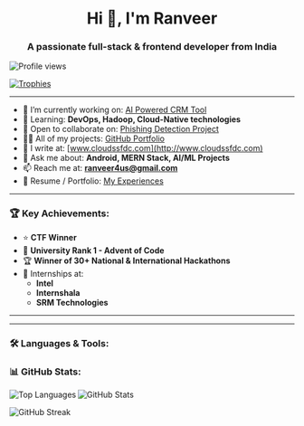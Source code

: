 <h1 align="center">Hi 👋, I'm Ranveer</h1>
<h3 align="center">A passionate full-stack & frontend developer from India</h3>

<p align="left"> 
  <img src="https://komarev.com/ghpvc/?username=blackseashark5&label=Profile%20views&color=0e75b6&style=flat" alt="Profile views" /> 
</p>

<p align="left"> 
  <a href="https://github.com/ryo-ma/github-profile-trophy">
    <img src="https://github-profile-trophy.vercel.app/?username=blackseashark5" alt="Trophies" />
  </a> 
</p>

---

- 🔭 I’m currently working on: [AI Powered CRM Tool](https://github.com/blackseashark5/srm-blood-bank)
- 🌱 Learning: **DevOps, Hadoop, Cloud-Native technologies**
- 👯 Open to collaborate on: [Phishing Detection Project](https://github.com/blackseashark5/phishing-detection)
- 👨‍💻 All of my projects: [GitHub Portfolio](https://github.com/blackseashark5)
- 📝 I write at: [www.cloudssfdc.com](http://www.cloudssfdc.com)
- 💬 Ask me about: **Android, MERN Stack, AI/ML Projects**
- 📫 Reach me at: **ranveer4us@gmail.com**
- 📄 Resume / Portfolio: [My Experiences](https://metaphysic-designat.000webhostapp.com/)

---

### 🏆 Key Achievements:

- ⭐ **CTF Winner**
- 🥇 **University Rank 1 - Advent of Code**
- 🏆 **Winner of 30+ National & International Hackathons**
- 💼 Internships at:
  - **Intel**
  - **Internshala**
  - **SRM Technologies**

---

---

### 🛠️ Languages & Tools:

### 📊 GitHub Stats:

<p>
  <img align="left" src="https://github-readme-stats.vercel.app/api/top-langs?username=blackseashark5&show_icons=true&locale=en&layout=compact" alt="Top Languages" />
</p>

<p>
  <img align="center" src="https://github-readme-stats.vercel.app/api?username=blackseashark5&show_icons=true&locale=en" alt="GitHub Stats" />
</p>

<p>
  <img align="center" src="https://github-readme-streak-stats.herokuapp.com/?user=blackseashark5&" alt="GitHub Streak" />
</p>
